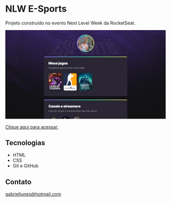 # NLW E-Sports

Projeto construído no evento Next Level Week da RocketSeat.

![Preview](.github/Preview.png)

[Clique aqui para acessar.](https://gabrieljunes.github.io/NLW/)

## Tecnologias

- HTML
- CSS
- Git e GitHub

## Contato

gabrieljunes@hotmail.com
